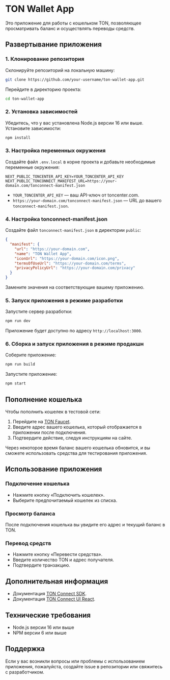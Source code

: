 
# TON Wallet App

Это приложение для работы с кошельком TON, позволяющее просматривать баланс и осуществлять переводы средств.

## Развертывание приложения

### 1. Клонирование репозитория

Склонируйте репозиторий на локальную машину:

```bash
git clone https://github.com/your-username/ton-wallet-app.git
```

Перейдите в директорию проекта:

```bash
cd ton-wallet-app
```

### 2. Установка зависимостей

Убедитесь, что у вас установлена Node.js версии 16 или выше. Установите зависимости:

```bash
npm install
```

### 3. Настройка переменных окружения

Создайте файл `.env.local` в корне проекта и добавьте необходимые переменные окружения:

```env
NEXT_PUBLIC_TONCENTER_API_KEY=YOUR_TONCENTER_API_KEY
NEXT_PUBLIC_TONCONNECT_MANIFEST_URL=https://your-domain.com/tonconnect-manifest.json
```

- `YOUR_TONCENTER_API_KEY` — ваш API-ключ от toncenter.com.
- `https://your-domain.com/tonconnect-manifest.json` — URL до вашего `tonconnect-manifest.json`.

### 4. Настройка tonconnect-manifest.json

Создайте файл `tonconnect-manifest.json` в директории `public`:

```json
{
  "manifest": {
    "url": "https://your-domain.com",
    "name": "TON Wallet App",
    "iconUrl": "https://your-domain.com/icon.png",
    "termsOfUseUrl": "https://your-domain.com/terms",
    "privacyPolicyUrl": "https://your-domain.com/privacy"
  }
}
```

Замените значения на соответствующие вашему приложению.

### 5. Запуск приложения в режиме разработки

Запустите сервер разработки:

```bash
npm run dev
```

Приложение будет доступно по адресу `http://localhost:3000`.

### 6. Сборка и запуск приложения в режиме продакшн

Соберите приложение:

```bash
npm run build
```

Запустите приложение:

```bash
npm start
```

## Пополнение кошелька

Чтобы пополнить кошелек в тестовой сети:

1. Перейдите на [TON Faucet](https://ton-faucet.com).
2. Введите адрес вашего кошелька, который отображается в приложении после подключения.
3. Подтвердите действие, следуя инструкциям на сайте.

Через некоторое время баланс вашего кошелька обновится, и вы сможете использовать средства для тестирования приложения.

## Использование приложения

### Подключение кошелька

- Нажмите кнопку «Подключить кошелек».
- Выберите предпочитаемый кошелек из списка.

### Просмотр баланса

После подключения кошелька вы увидите его адрес и текущий баланс в TON.

### Перевод средств

- Нажмите кнопку «Перевести средства».
- Введите количество TON и адрес получателя.
- Подтвердите транзакцию.

## Дополнительная информация

- Документация [TON Connect SDK](https://github.com/ton-connect/sdk).
- Документация [TON Connect UI React](https://github.com/ton-connect/ui-react).

## Технические требования

- Node.js версии 16 или выше
- NPM версии 6 или выше

## Поддержка

Если у вас возникли вопросы или проблемы с использованием приложения, пожалуйста, создайте issue в репозитории или свяжитесь с разработчиком.
